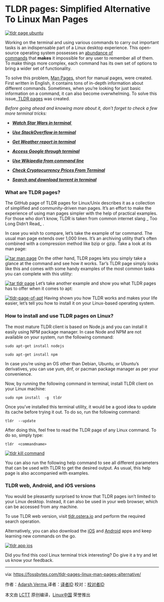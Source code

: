 TLDR pages: Simplified Alternative To Linux Man Pages
============================================================

 [![](https://fossbytes.com/wp-content/uploads/2017/11/tldr-page-ubuntu-640x360.jpg "tldr page ubuntu")][22] 
 
 Working on the terminal and using various commands to carry out important tasks is an indispensable part of a Linux desktop experience. This open-source operating system possesses an [abundance of commands][23] that **makes** it impossible for any user to remember all of them. To make things more complex, each command has its own set of options to bring a wider set of functionality.

To solve this problem, [Man Pages][12], short for manual pages, were created. First written in English, it contains tons of in-depth information about different commands. Sometimes, when you’re looking for just basic information on a command, it can also become overwhelming. To solve this issue,[ TLDR pages][13] was created.

 _Before going ahead and knowing more about it, don’t forget to check a few more terminal tricks:_ 

*   _**[Watch Star Wars in terminal ][1]**_ 

*   _**[Use StackOverflow in terminal][2]**_ 

*   _**[Get Weather report in terminal][3]**_ 

*   _**[Access Google through terminal][4]**_ 

*   [**_Use Wikipedia from command line_**][7] 

*   _**[Check Cryptocurrency Prices From Terminal][5]**_ 

*   _**[Search and download torrent in terminal][6]**_ 

### What are TLDR pages?

The GitHub page of TLDR pages for Linux/Unix describes it as a collection of simplified and community-driven man pages. It’s an effort to make the experience of using man pages simpler with the help of practical examples. For those who don’t know, TLDR is taken from common internet slang _ Too Long Didn’t Read_ .

In case you wish to compare, let’s take the example of tar command. The usual man page extends over 1,000 lines. It’s an archiving utility that’s often combined with a compression method like bzip or gzip. Take a look at its man page:

 [![tar man page](https://fossbytes.com/wp-content/uploads/2017/11/tar-man-page.jpg)][14] On the other hand, TLDR pages lets you simply take a glance at the command and see how it works. Tar’s TLDR page simply looks like this and comes with some handy examples of the most common tasks you can complete with this utility:

 [![tar tldr page](https://fossbytes.com/wp-content/uploads/2017/11/tar-tldr-page.jpg)][15] Let’s take another example and show you what TLDR pages has to offer when it comes to apt:

 [![tldr-page-of-apt](https://fossbytes.com/wp-content/uploads/2017/11/tldr-page-of-apt.jpg)][16] Having shown you how TLDR works and makes your life easier, let’s tell you how to install it on your Linux-based operating system.

### How to install and use TLDR pages on Linux?

The most mature TLDR client is based on Node.js and you can install it easily using NPM package manager. In case Node and NPM are not available on your system, run the following command:

```
sudo apt-get install nodejs

sudo apt-get install npm 
```

In case you’re using an OS other than Debian, Ubuntu, or Ubuntu’s derivatives, you can use yum, dnf, or pacman package manager as per your convenience.

Now, by running the following command in terminal, install TLDR client on your Linux machine:

```
sudo npm install  -g  tldr 
```

Once you’ve installed this terminal utility, it would be a good idea to update its cache before trying it out. To do so, run the following command:

```
tldr  --update 
```

After doing this, feel free to read the TLDR page of any Linux command. To do so, simply type:

```
tldr  <commandname> 
```

 [![tldr kill command](https://fossbytes.com/wp-content/uploads/2017/11/tldr-kill-command.jpg)][17] 

You can also run the following help command to see all different parameters that can be used with TLDR to get the desired output. As usual, this help page is also accompanied with examples.

### TLDR web, Android, and iOS versions

You would be pleasantly surprised to know that TLDR pages isn’t limited to your Linux desktop. Instead, it can also be used in your web browser, which can be accessed from any machine.

To use TLDR web version, visit [tldr.ostera.io][18] and perform the required search operation.

Alternatively, you can also download the [iOS][19] and [Android][20] apps and keep learning new commands on the go.

 [![tldr app ios](https://fossbytes.com/wp-content/uploads/2017/11/tldr-app-ios.jpg)][21] 

Did you find this cool Linux terminal trick interesting? Do give it a try and let us know your feedback.

--------------------------------------------------------------------------------

via: https://fossbytes.com/tldr-pages-linux-man-pages-alternative/

作者：[Adarsh Verma ][a]
译者：[译者ID](https://github.com/译者ID)
校对：[校对者ID](https://github.com/校对者ID)

本文由 [LCTT](https://github.com/LCTT/TranslateProject) 原创编译，[Linux中国](https://linux.cn/) 荣誉推出

[a]:https://fossbytes.com/author/adarsh/
[1]:https://fossbytes.com/watch-star-wars-command-prompt-via-telnet/
[2]:https://fossbytes.com/use-stackoverflow-linux-terminal-mac/
[3]:https://fossbytes.com/single-command-curl-wttr-terminal-weather-report/
[4]:https://fossbytes.com/how-to-google-search-in-command-line-using-googler/
[5]:https://fossbytes.com/check-bitcoin-cryptocurrency-prices-command-line-coinmon/
[6]:https://fossbytes.com/review-torrench-download-torrents-using-terminal-linux/
[7]:https://fossbytes.com/use-wikipedia-termnianl-wikit/
[8]:http://www.facebook.com/sharer.php?u=https%3A%2F%2Ffossbytes.com%2Ftldr-pages-linux-man-pages-alternative%2F
[9]:https://twitter.com/intent/tweet?text=TLDR+pages%3A+Simplified+Alternative+To+Linux+Man+Pages&url=https%3A%2F%2Ffossbytes.com%2Ftldr-pages-linux-man-pages-alternative%2F&via=%40fossbytes14
[10]:http://plus.google.com/share?url=https://fossbytes.com/tldr-pages-linux-man-pages-alternative/
[11]:http://pinterest.com/pin/create/button/?url=https://fossbytes.com/tldr-pages-linux-man-pages-alternative/&media=https://fossbytes.com/wp-content/uploads/2017/11/tldr-page-ubuntu.jpg
[12]:https://fossbytes.com/linux-lexicon-man-pages-navigation/
[13]:https://github.com/tldr-pages/tldr
[14]:https://fossbytes.com/wp-content/uploads/2017/11/tar-man-page.jpg
[15]:https://fossbytes.com/wp-content/uploads/2017/11/tar-tldr-page.jpg
[16]:https://fossbytes.com/wp-content/uploads/2017/11/tldr-page-of-apt.jpg
[17]:https://fossbytes.com/wp-content/uploads/2017/11/tldr-kill-command.jpg
[18]:https://tldr.ostera.io/
[19]:https://itunes.apple.com/us/app/tldt-pages/id1071725095?ls=1&mt=8
[20]:https://play.google.com/store/apps/details?id=io.github.hidroh.tldroid
[21]:https://fossbytes.com/wp-content/uploads/2017/11/tldr-app-ios.jpg
[22]:https://fossbytes.com/wp-content/uploads/2017/11/tldr-page-ubuntu.jpg
[23]:https://fossbytes.com/a-z-list-linux-command-line-reference/
